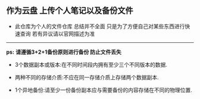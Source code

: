 **作为云盘**
**上传个人笔记以及备份文件**
---
* 此仓库为个人的文件仓库 总结并不全面 只是为了方便自己对某些东西进行快速查询 若有异议请以官网描述为准
---
**ps:** __请遵循3+2+1备份原则进行备份 防止文件丢失__
* 3个数据副本或版本:在不同时间段内拥有至少三个不同版本的数据.

* 两种不同的存储介质:不应在同一存储介质上存储两个数据副本.

* 1个异地备份:请至少一份备份副本应与需要备份的内容存储在不同的物理位置.
